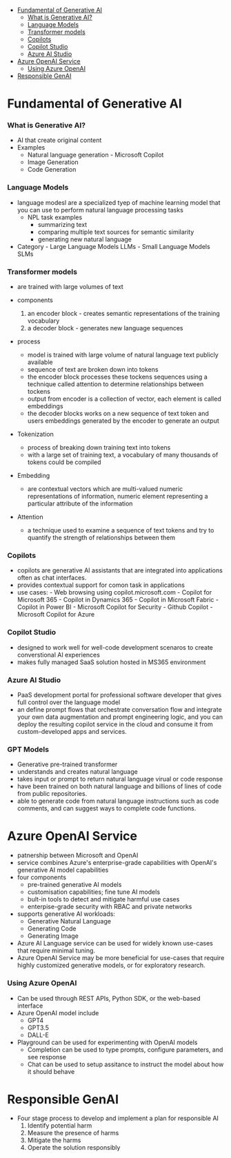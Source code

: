- [Fundamental of Generative AI](#fundamental-of-generative-ai)
    - [What is Generative AI?](#what-is-generative-ai)
    - [Language Models](#language-models)
    - [Transformer models](#transformer-models)
    - [Copilots](#copilots)
    - [Copilot Studio](#copilot-studio)
    - [Azure AI Studio](#azure-ai-studio)
- [Azure OpenAI Service](#azure-openai-service)
    - [Using Azure OpenAI](#using-azure-openai)
- [Responsible GenAI](#responsible-genai)



# Fundamental of Generative AI

### What is Generative AI?
- AI that create original content
- Examples
    - Natural language generation - Microsoft Copilot
    - Image Generation
    - Code Generation
  
### Language Models
- language modesl are a specialized tyep of machine learning model that you can use to perform natural language processing tasks
  - NPL task examples
      - summarizing text
      - comparing multiple text sources for semantic similarity
      - generating new natural language
- Category
      - Large Language Models LLMs
      - Small Language Models SLMs


### Transformer models
- are trained with large volumes of text
- components
    1. an encoder block - creates semantic representations of the training vocabulary
    2. a decoder block - generates new language sequences

- process
    - model is trained with large volume of natural language text publicly available
    - sequence of text are broken down into tokens
    - the encoder block processes these tockens sequences using a technique called attention to determine relationships between tockens
    - output from encoder is a collection of vector, each element is called embeddings
    - the decoder blocks works on a new sequence of text token and users embeddings generated by the encoder to generate an output
  
- Tokenization
    - process of breaking down training text into tokens
    - with a large set of training text, a vocabulary of many thousands of tokens could be compiled

- Embedding
    - are contextual vectors which are multi-valued numeric representations of information, numeric element representing a particular attribute of the information
  
- Attention
    - a technique used to examine a sequence of text tokens and try to quantify the strength of relationships between them


### Copilots
  - copilots are generative AI assistants that are integrated into applications often as chat interfaces.
  - provides contextual support for comon task in applications
  - use cases:
        - Web browsing using copilot.microsoft.com
        - Copilot for Microsoft 365
        - Copilot in Dynamics 365
        - Copilot in Microsoft Fabric
        - Copilot in Power BI
        - Microsoft Copilot for Security
        - Github Copilot
        - Microsoft Copilot for Azure

### Copilot Studio
  - designed to work well for well-code development scenaros to create converstional AI experiences
  - makes fully managed SaaS solution hosted in MS365 environment

### Azure AI Studio
  - PaaS development portal for professional software developer that gives full control over the language model
  - an define prompt flows that orchestrate conversation flow and integrate your own data augmentation and prompt engineering logic, and you can deploy the resulting copilot service in the cloud and consume it from custom-developed apps and services.

### GPT Models
  -   Generative pre-trained transformer
  -   understands and creates natural language
  -   takes input or prompt to return natural language virual or code response
  -   have been trained on both natural language and billions of lines of code from public repositories.
  -   able to generate code from natural language instructions such as code comments, and can suggest ways to complete code functions.

# Azure OpenAI Service
  - patnership between Microsoft and OpenAI
  - service combines Azure's enterprise-grade capabilities with OpenAI's generative AI model capabilities
  - four components
      - pre-trained generative AI models
      - customisation capabilities; fine tune AI models
      - bult-in tools to detect and mitigate harmful use cases
      - enterpise-grade security with RBAC and private networks
  - supports generative AI workloads:
      - Generative Natural Language
      - Generating Code
      - Generating Image
  - Azure AI Language service can be used for widely known use-cases that require minimal tuning.
  - Azure OpenAI Service may be more beneficial for use-cases that require highly customized generative models, or for exploratory research.

### Using Azure OpenAI
  - Can be used through REST APIs, Python SDK, or the web-based interface
  - Azure OpenAI model include
      - GPT4
      - GPT3.5
      - DALL-E
  - Playground can be used for experimenting with OpenAI models
      - Completion can be used to type prompts, configure parameters, and see response
      - Chat can be used to setup assitance to instruct the model about how it should behave


# Responsible GenAI

- Four stage process to develop and implement a plan for responsible AI
    1. Identify potential harm
    2. Measure the presence of harms
    3. Mitigate the harms
    4. Operate the solution responsibly